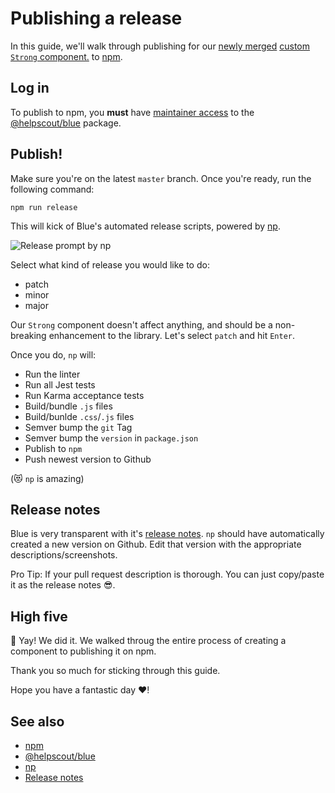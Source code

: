 # Publishing a release

In this guide, we'll walk through publishing for our [newly merged](review.md) [custom `Strong` component.](creating.md) to [npm](https://www.npmjs.com/package/@helpscout/blue).

## Log in

To publish to npm, you **must** have [maintainer access](https://docs.npmjs.com/cli/owner) to the [@helpscout/blue](https://www.npmjs.com/package/@helpscout/blue) package.

## Publish!

Make sure you're on the latest `master` branch. Once you're ready, run the following command:

```
npm run release
```

This will kick of Blue's automated release scripts, powered by [np](https://github.com/sindresorhus/np).

![Release prompt by np](https://github.com/sindresorhus/np/raw/master/screenshot-ui.png)

Select what kind of release you would like to do:

* patch
* minor
* major

Our `Strong` component doesn't affect anything, and should be a non-breaking enhancement to the library. Let's select `patch` and hit `Enter`.

Once you do, `np` will:

* Run the linter
* Run all Jest tests
* Run Karma acceptance tests
* Build/bundle `.js` files
* Build/bunlde `.css`/`.js` files
* Semver bump the `git` Tag
* Semver bump the `version` in `package.json`
* Publish to `npm`
* Push newest version to Github

(😻 `np` is amazing)

## Release notes

Blue is very transparent with it's [release notes](https://github.com/helpscout/blue/releases). `np` should have automatically created a new version on Github. Edit that version with the appropriate descriptions/screenshots.

Pro Tip: If your pull request description is thorough. You can just copy/paste it as the release notes 😎.

## High five

🙌 Yay! We did it. We walked throug the entire process of creating a component to publishing it on npm.

Thank you so much for sticking through this guide.

Hope you have a fantastic day ❤️!

## See also

* [npm](https://www.npmjs.com/)
* [@helpscout/blue](https://www.npmjs.com/package/@helpscout/blue)
* [np](https://github.com/sindresorhus/np)
* [Release notes](https://github.com/helpscout/blue/releases)
